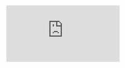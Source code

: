 ![text](https://github.com/li20151102/TestPic/blob/master/%E4%B8%B4%E6%97%B6%E6%96%87%E4%BB%B6.txt)
